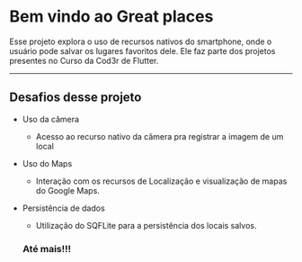 # Bem vindo ao Great places

Esse projeto explora o uso de recursos nativos do smartphone, onde o usuário pode salvar os lugares favoritos dele. Ele faz parte dos projetos presentes no Curso da Cod3r de Flutter.

***

## **Desafios** desse projeto

* Uso da câmera 
   * Acesso ao recurso nativo da câmera pra registrar a imagem de um local
* Uso do Maps
   * Interação com os recursos de Localização e visualização de mapas do Google Maps.
* Persistência de dados
   * Utilização do SQFLite para a persistência dos locais salvos.



   ### Até mais!!!
